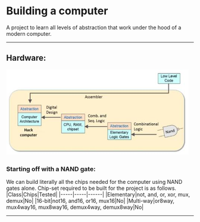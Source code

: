 # Building a computer

A project to learn all levels of abstraction that work under the hood of a modern computer.

***

## Hardware:
![Hardware](Hardware.jpg)

### Starting off with a NAND gate:
We can build literally all the chips needed for the computer using NAND gates alone. Chip-set required to be built for the project is as follows.
|Class|Chips|Tested|
|-----|-----|------|
|Elementary|not, and, or, xor, mux, demux|No|
|16-bit|not16, and16, or16, mux16|No|
|Multi-way|or8way, mux4way16, mux8way16, demux4way, demux8way|No|

***